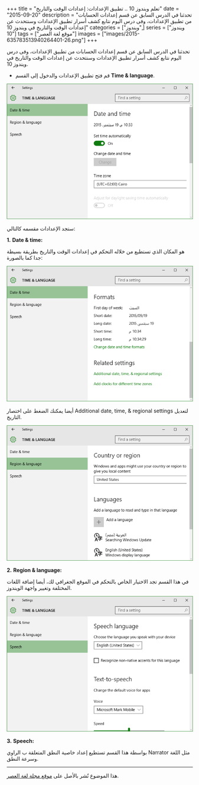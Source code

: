 +++
title = "تعلم ويندوز 10 .. تطبيق الإعدادات: إعدادات الوقت والتاريخ"
date = "2015-09-20"
description = "تحدثنا في الدرس السابق عن قسم إعدادات الحسابات من تطبيق الإعدادات، وفى درس اليوم نتابع كشف أسرار تطبيق الإعدادات وسنتحدث عن إعدادات الوقت والتاريخ في ويندوز 10"
categories = ["ويندوز",]
series = ["ويندوز 10"]
tags = ["موقع لغة العصر"]
images = ["images/2015-635783513940264401-26.png"]
+++

تحدثنا في الدرس السابق عن قسم إعدادات الحسابات من تطبيق الإعدادات، وفى درس اليوم نتابع كشف أسرار تطبيق الإعدادات وسنتحدث عن إعدادات الوقت والتاريخ في ويندوز 10.



- قم فتح تطبيق الإعدادات والدخول إلى القسم **Time & language**.

![1](images/2015-635783513940264401-26.png)

ستجد الإعدادات مقسمه كالتالي:

**1.** **Date & time:**

 هو المكان الذي تستطيع من خلاله التحكم في إعدادات الوقت والتاريخ بطريقة بسيطة جدا كما بالصورة:

![2](images/2015-635783514176981636-698.png)

أيضا يمكنك الضغط على اختصار Additional date, time, & regional settings لتعديل التاريخ.

![3](images/2015-635783514505260785-526.png)


**2.** **Region & language:**

في هذا القسم تجد الاختيار الخاص بالتحكم في الموقع الجغرافي لك، أيضا إضافة اللغات المختلفة وتغيير واجهة الويندوز.

![4](images/2015-635783514684790886-479.png)


**3.** **Speech:**

بواسطة هذا القسم تستطيع إعداد خاصية النطق المتعلقة ب الراوي Narrator مثل اللغة وسرعة النطق.

---
هذا الموضوع نٌشر باﻷصل على [موقع مجلة لغة العصر](http://aitmag.ahram.org.eg/News/25477/%D8%AF%D8%B1%D9%88%D8%B3/%D8%B4%D8%B1%D8%AD-%D9%88%D8%AA%D8%B9%D9%84%D9%8A%D9%85/%D8%AA%D8%B9%D9%84%D9%85-%D9%88%D9%8A%D9%86%D8%AF%D9%88%D8%B2---%D8%AA%D8%B7%D8%A8%D9%8A%D9%82-%D8%A7%D9%84%D8%A5%D8%B9%D8%AF%D8%A7%D8%AF%D8%A7%D8%AA-%D8%A5%D8%B9%D8%AF%D8%A7%D8%AF%D8%A7%D8%AA-%D8%A7%D9%84%D8%AA%D8%AE%D8%B5%D9%8A%D8%B5.aspx).

